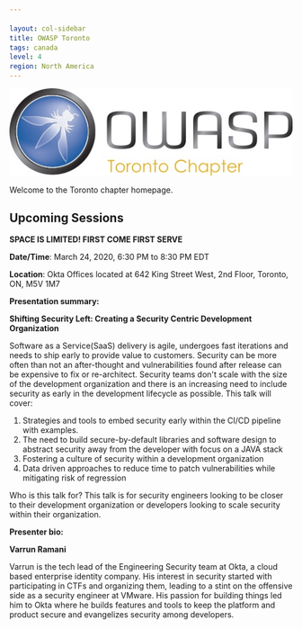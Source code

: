 ```yaml
---

layout: col-sidebar
title: OWASP Toronto
tags: canada
level: 4
region: North America
---
```


![Toronto Chapter Logo](assets/images/OWASPTorontoChapterLogo.jpg)

Welcome to the Toronto chapter homepage.


Upcoming Sessions
-----------------

**SPACE IS LIMITED! FIRST COME FIRST SERVE**

**Date/Time**: March 24, 2020, 6:30 PM to 8:30 PM EDT

**Location**: Okta Offices located at 642 King Street West, 2nd Floor, Toronto, ON, M5V 1M7

**Presentation summary:**

**Shifting Security Left: Creating a Security Centric Development Organization**

Software as a Service(SaaS) delivery is agile, undergoes fast iterations and needs to ship early to provide value to customers. Security can be more often than not an after-thought and vulnerabilities found after release can be expensive to fix or re-architect. Security teams don't scale with the size of the development organization and there is an increasing need to include security as early in the development lifecycle as possible. This talk will cover:

1. Strategies and tools to embed security early within the CI/CD pipeline with examples.
2. The need to build secure-by-default libraries and software design to abstract security away from the developer with focus on a JAVA stack
3. Fostering a culture of security within a development organization
4. Data driven approaches to reduce time to patch vulnerabilities while mitigating risk of regression

Who is this talk for?
This talk is for security engineers looking to be closer to their development organization or developers looking to scale security within their organization.

**Presenter bio:**

**Varrun Ramani**

Varrun is the tech lead of the Engineering Security team at Okta, a cloud based enterprise identity company. His interest in security started with participating in CTFs and organizing them, leading to a stint on the offensive side as a security engineer at VMware. His passion for building things led him to Okta where he builds features and tools to keep the platform and product secure and evangelizes security among developers.
